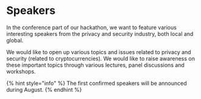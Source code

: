 # Speakers

In the conference part of our hackathon, we want to feature various interesting speakers from the privacy and security industry, both local and global.

We would like to open up various topics and issues related to privacy and security (related to cryptocurrencies). We would like to raise awareness on these important topics through various lectures, panel discussions and workshops.

{% hint style="info" %}
The first confirmed speakers will be announced during August.
{% endhint %}

